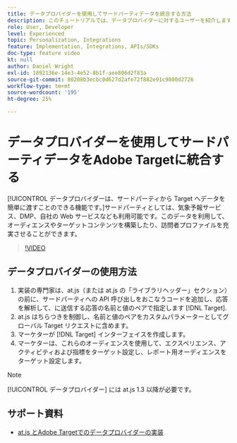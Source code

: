 ```yaml
---
title: データプロバイダーを使用してサードパーティデータを統合する方法
description: このチュートリアルでは、データプロバイダーに対するユーザーを紹介します。 データプロバイダー機能を使用して、サードパーティからAdobe Targetにデータを簡単に渡す方法を説明します。
role: User, Developer
level: Experienced
topic: Personalization, Integrations
feature: Implementation, Integrations, APIs/SDKs
doc-type: feature video
kt: null
author: Daniel Wright
exl-id: 1892136e-14e3-4e52-8b1f-aee806d2f83a
source-git-commit: 80208b3ecbc0d627d2afe72f882e91c9800d2726
workflow-type: tm+mt
source-wordcount: '195'
ht-degree: 25%

---
```


# データプロバイダーを使用してサードパーティデータをAdobe Targetに統合する

[!UICONTROL データプロバイダーは、サードパーティから Target へデータを簡単に渡すことのできる機能です。]サードパーティとしては、気象予報サービス、DMP、自社の Web サービスなども利用可能です。このデータを利用して、オーディエンスやターゲットコンテンツを構築したり、訪問者プロファイルを充実させることができます。

>[!VIDEO](https://video.tv.adobe.com/v/22349/?quality=12)

## データプロバイダーの使用方法

1. 実装の専門家は、at.js（または at.js の「ライブラリヘッダー」セクション）の前に、サードパーティへの API 呼び出しをおこなうコードを追加し、応答を解析して、に送信する応答の名前と値のペアで指定します [!DNL Target].
1. at.js はちらつきを制御し、名前と値のペアをカスタムパラメーターとしてグローバル Target リクエストに含めます。
1. マーケターが [!DNL Target] インターフェイスを作成します。
1. マーケターは、これらのオーディエンスを使用して、エクスペリエンス、アクティビティおよび指標をターゲット設定し、レポート用オーディエンスをターゲット設定します。

>[!NOTE]
>
>[!UICONTROL データプロバイダー] には at.js 1.3 以降が必要です。

## サポート資料

* [at.js とAdobe Targetでのデータプロバイダーの実装](implement-data-providers-to-integrate-third-party-data.md)

